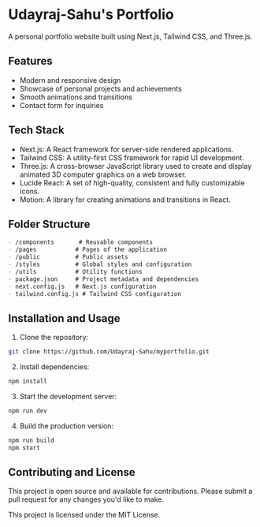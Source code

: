 # Udayraj-Sahu's Portfolio

A personal portfolio website built using Next.js, Tailwind CSS, and Three.js.

## Features

- Modern and responsive design
- Showcase of personal projects and achievements
- Smooth animations and transitions
- Contact form for inquiries

## Tech Stack

- Next.js: A React framework for server-side rendered applications.
- Tailwind CSS: A utility-first CSS framework for rapid UI development.
- Three.js: A cross-browser JavaScript library used to create and display animated 3D computer graphics on a web browser.
- Lucide React: A set of high-quality, consistent and fully customizable icons.
- Motion: A library for creating animations and transitions in React.

## Folder Structure

```markdown
- /components       # Reusable components
- /pages           # Pages of the application
- /public          # Public assets
- /styles          # Global styles and configuration
- /utils           # Utility functions
- package.json     # Project metadata and dependencies
- next.config.js   # Next.js configuration
- tailwind.config.js # Tailwind CSS configuration
```

## Installation and Usage

1. Clone the repository:

```bash
git clone https://github.com/Udayraj-Sahu/myportfolio.git
```

2. Install dependencies:

```bash
npm install
```

3. Start the development server:

```bash
npm run dev
```

4. Build the production version:

```bash
npm run build
npm start
```

## Contributing and License

This project is open source and available for contributions. Please submit a pull request for any changes you'd like to make.

This project is licensed under the MIT License.
